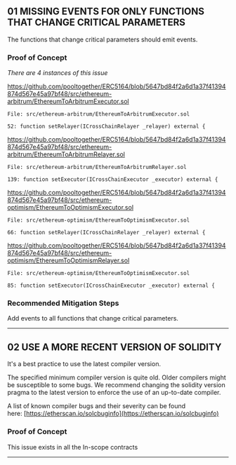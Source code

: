 
## 01 MISSING EVENTS FOR ONLY FUNCTIONS THAT CHANGE CRITICAL PARAMETERS

The functions that change critical parameters should emit events.

### Proof of Concept

_There are 4 instances of this issue_

https://github.com/pooltogether/ERC5164/blob/5647bd84f2a6d1a37f41394874d567e45a97bf48/src/ethereum-arbitrum/EthereumToArbitrumExecutor.sol

```
File: src/ethereum-arbitrum/EthereumToArbitrumExecutor.sol

52: function setRelayer(ICrossChainRelayer _relayer) external {
```

https://github.com/pooltogether/ERC5164/blob/5647bd84f2a6d1a37f41394874d567e45a97bf48/src/ethereum-arbitrum/EthereumToArbitrumRelayer.sol

```
File: src/ethereum-arbitrum/EthereumToArbitrumRelayer.sol

139: function setExecutor(ICrossChainExecutor _executor) external {
```

https://github.com/pooltogether/ERC5164/blob/5647bd84f2a6d1a37f41394874d567e45a97bf48/src/ethereum-optimism/EthereumToOptimismExecutor.sol

```
File: src/ethereum-optimism/EthereumToOptimismExecutor.sol

66: function setRelayer(ICrossChainRelayer _relayer) external {
```

https://github.com/pooltogether/ERC5164/blob/5647bd84f2a6d1a37f41394874d567e45a97bf48/src/ethereum-optimism/EthereumToOptimismRelayer.sol

```
File: src/ethereum-optimism/EthereumToOptimismExecutor.sol

85: function setExecutor(ICrossChainExecutor _executor) external {
```

### Recommended Mitigation Steps

Add events to all functions that change critical parameters.

----------------

## 02 USE A MORE RECENT VERSION OF SOLIDITY

It's a best practice to use the latest compiler version.

The specified minimum compiler version is quite old. Older compilers might be susceptible to some bugs. We recommend changing the solidity version pragma to the latest version to enforce the use of an up-to-date compiler.

A list of known compiler bugs and their severity can be found here: [https://etherscan.io/solcbuginfo](https://etherscan.io/solcbuginfo)

### Proof of Concept

This issue exists in all the In-scope contracts

--------------
